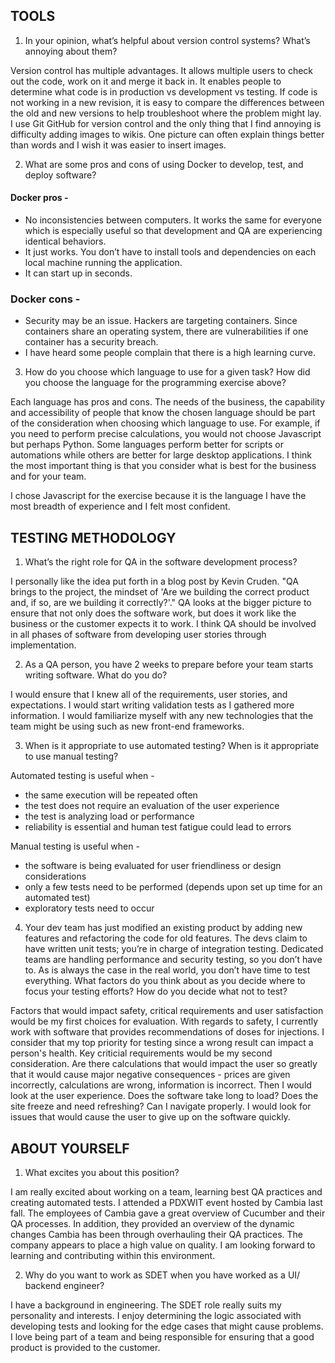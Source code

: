 ## TOOLS
1. In your opinion, what’s helpful about version control systems? What’s annoying about them?

Version control has multiple advantages. It allows multiple users to check out the code, work on it and merge it back in. It enables people to determine what code is in production vs development vs testing. If code is not working in a new revision, it is easy to compare the differences between the old and new versions to help troubleshoot where the problem might lay. 
I use Git GitHub for version control and the only thing that I find annoying is difficulty adding images to wikis. One picture can often explain things better than words and I wish it was easier to insert images.

2. What are some pros and cons of using Docker to develop, test, and deploy software?

#### Docker pros -
* No inconsistencies between computers. It works the same for everyone which is especially useful so that development and QA are experiencing identical behaviors. 
* It just works. You don’t have to install tools and dependencies on each local machine running the application.
* It can start up in seconds.

### Docker cons - 
* Security may be an issue. Hackers are targeting containers. Since containers share an operating system, there are vulnerabilities if one container has a security breach.
* I have heard some people complain that there is a high learning curve.

3. How do you choose which language to use for a given task? How did you choose the language for the programming exercise above? 

Each language has pros and cons. The needs of the business, the capability and accessibility of people that know the chosen language should be part of the consideration when choosing which language to use. For example, if you need to perform precise calculations, you would not choose Javascript but perhaps Python. Some languages perform better for scripts or automations while others are better for large desktop applications. I think the most important thing is that you consider what is best for the business and for your team.

I chose Javascript for the exercise because it is the language I have the most breadth of experience and I felt most confident.

## TESTING METHODOLOGY
1. What’s the right role for QA in the software development process?

I personally like the idea put forth in a blog post by Kevin Cruden. "QA brings to the project, the mindset of 'Are we building the correct product and, if so, are we building it correctly?'." QA looks at the bigger picture to ensure that not only does the software work, but does it work like the business or the customer expects it to work. I think QA should be involved in all phases of software from developing user stories through implementation.

2. As a QA person, you have 2 weeks to prepare before your team starts writing software. What do you do? 

I would ensure that I knew all of the requirements, user stories, and expectations. I would start writing validation tests as I gathered more information. I would familiarize myself with any new technologies that the team might be using such as new front-end frameworks.

3. When is it appropriate to use automated testing? When is it appropriate to use manual testing? 

Automated testing is useful when -
  * the same execution will be repeated often
  * the test does not require an evaluation of the user experience
  * the test is analyzing load or performance
  * reliability is essential and human test fatigue could lead to errors

Manual testing is useful when - 
  * the software is being evaluated for user friendliness or design considerations
  * only a few tests need to be performed (depends upon set up time for an automated test)
  * exploratory tests need to occur


4. Your dev team has just modified an existing product by adding new features and refactoring the code for old features. The devs claim to have written unit tests; you’re in charge of integration testing. Dedicated teams are handling performance and security testing, so you don’t have to. As is always the case in the real world, you don’t have time to test everything. What factors do you think about as you decide where to focus your testing efforts? How do you decide what not to test?

Factors that would impact safety, critical requirements and user satisfaction would be my first choices for evaluation. With regards to safety, I currently work with software that provides recommendations of doses for injections. I consider that my top priority for testing since a wrong result can impact a person's health. Key criticial requirements would be my second consideration. Are there calculations that would impact the user so greatly that it would cause major negative consequences - prices are given incorrectly, calculations are wrong, information is incorrect. Then I would look at the user experience. Does the software take long to load? Does the site freeze and need refreshing? Can I navigate properly. I would look for issues that would cause the user to give up on the software quickly.

## ABOUT YOURSELF
1. What excites you about this position?

I am really excited about working on a team, learning best QA practices and creating automated tests. I attended a PDXWIT event hosted by Cambia last fall. The employees of Cambia gave a great overview of Cucumber and their QA processes. In addition, they provided an overview of the dynamic changes Cambia has been through overhauling their QA practices. The company appears to place a high value on quality. I am looking forward to learning and contributing within this environment.  

2. Why do you want to work as SDET when you have worked as a UI/ backend engineer?

I have a background in engineering. The SDET role really suits my personality and interests. I enjoy determining the logic associated with developing tests and looking for the edge cases that might cause problems. I love being part of a team and being responsible for ensuring that a good product is provided to the customer.
